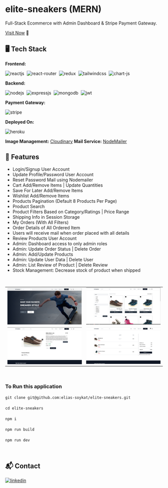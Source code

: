 # elite-sneakers (MERN)

Full-Stack Ecommerce with Admin Dashboard & Stripe Payment Gateway.

[Visit Now](https://elite-sneakers.onrender.com/) 🚀

## 🖥️ Tech Stack

**Frontend:**

![reactjs](https://img.shields.io/badge/React-20232A?style=for-the-badge&logo=react&logoColor=61DAFB)&nbsp;
![react-router](https://img.shields.io/badge/React_Router-CA4245?style=for-the-badge&logo=react-router&logoColor=white)&nbsp;
![redux](https://img.shields.io/badge/Redux-593D88?style=for-the-badge&logo=redux&logoColor=white)&nbsp;
![tailwindcss](https://img.shields.io/badge/Tailwind_CSS-38B2AC?style=for-the-badge&logo=tailwind-css&logoColor=white)&nbsp;
![chart-js](https://img.shields.io/badge/Chart.js-FF6384?style=for-the-badge&logo=chartdotjs&logoColor=white)&nbsp;

**Backend:**

![nodejs](https://img.shields.io/badge/Node.js-43853D?style=for-the-badge&logo=node.js&logoColor=white)&nbsp;
![expressjs](https://img.shields.io/badge/Express.js-000000?style=for-the-badge&logo=express&logoColor=white)&nbsp;
![mongodb](https://img.shields.io/badge/MongoDB-4EA94B?style=for-the-badge&logo=mongodb&logoColor=white)&nbsp;
![jwt](https://img.shields.io/badge/JWT-000000?style=for-the-badge&logo=JSON%20web%20tokens&logoColor=white)&nbsp;

**Payment Gateway:**

![stripe](https://img.shields.io/badge/STRIPE-.-yellowgreen)

**Deployed On:**

![heroku](https://img.shields.io/badge/Heroku-430098?style=for-the-badge&logo=heroku&logoColor=white)

**Image Management:** [Cloudinary](https://cloudinary.com/)
**Mail Service:** [NodeMailer](https://nodemailer.com/about/)

## 🚀 Features

- Login/Signup User Account
- Update Profile/Password User Account
- Reset Password Mail using Nodemailer
- Cart Add/Remove Items | Update Quantities
- Save For Later Add/Remove Items
- Wishlist Add/Remove Items
- Products Pagination (Default 8 Products Per Page)
- Product Search
- Product Filters Based on Category/Ratings | Price Range
- Shipping Info in Session Storage
- My Orders (With All Filters)
- Order Details of All Ordered Item
- Users will receive mail when order placed with all details
- Review Products User Account
- Admin: Dashboard access to only admin roles
- Admin: Update Order Status | Delete Order
- Admin: Add/Update Products
- Admin: Update User Data | Delete User
- Admin: List Review of Product | Delete Review
- Stock Management: Decrease stock of product when shipped

</br>

<table>
  <tr>
    <td><img src="https://raw.githubusercontent.com/elias-soykat/q-commerce/master/data/homepage.png" alt="mockup" /></td>
    <td><img src="https://raw.githubusercontent.com/elias-soykat/q-commerce/master/data/products.png" alt="mockups" /></td>
  </tr>
  <tr>
    <td><img src="https://raw.githubusercontent.com/elias-soykat/q-commerce/master/data/product.png" alt="mockup" /></td>
    <td><img src="https://raw.githubusercontent.com/elias-soykat/q-commerce/master/data/cart.png" alt="mockups" /></td>
  </tr>
</table>

</br>

### To Run this application

`git clone git@github.com:elias-soykat/elite-sneakers.git`
<br/><br/>
`cd elite-sneakers`
<br/><br/>
`npm i`
<br/><br/>
`npm run build`
<br/><br/>
`npm run dev`

</br>

<h2>📬 Contact</h2>

[![linkedin](https://img.shields.io/badge/LinkedIn-0077B5?style=for-the-badge&logo=linkedin&logoColor=white)](https://www.linkedin.com/in/elias-soykat/)
